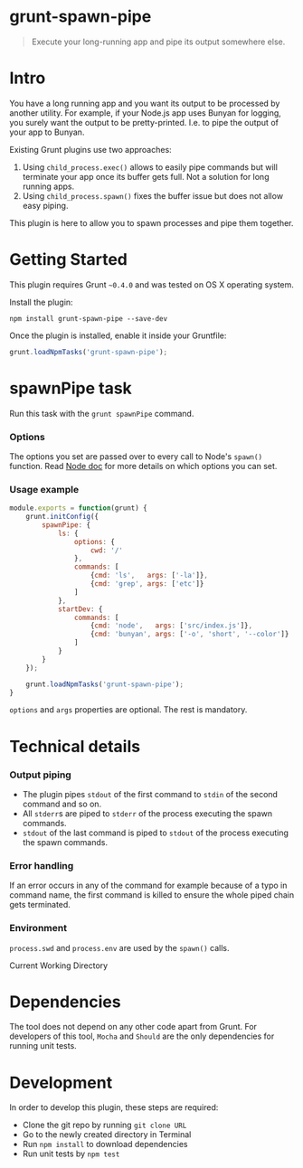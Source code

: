# grunt-spawn-pipe

> Execute your long-running app and pipe its output somewhere else.

# Intro

You have a long running app and you want its output to be processed by another utility.
For example, if your Node.js app uses Bunyan for logging, you surely want the output to be pretty-printed. I.e. to pipe the output of your app to Bunyan.

Existing Grunt plugins use two approaches:

1. Using `child_process.exec()` allows to easily pipe commands but will terminate your app once its buffer gets full. Not a solution for long running apps.
2. Using `child_process.spawn()` fixes the buffer issue but does not allow easy piping.

This plugin is here to allow you to spawn processes and pipe them together.

# Getting Started

This plugin requires Grunt `~0.4.0` and was tested on OS X operating system.

Install the plugin:

```
npm install grunt-spawn-pipe --save-dev
```

Once the plugin is installed, enable it inside your Gruntfile:

```js
grunt.loadNpmTasks('grunt-spawn-pipe');
```

# spawnPipe task

Run this task with the `grunt spawnPipe` command.

### Options

The options you set are passed over to every call to Node's `spawn()` function.
Read [Node doc](http://nodejs.org/api/child_process.html#child_process_child_process_spawn_command_args_options) for more details on which options you can set.

### Usage example

```js
module.exports = function(grunt) {
    grunt.initConfig({
        spawnPipe: {
            ls: {
                options: {
                    cwd: '/'
                },
                commands: [
                    {cmd: 'ls',   args: ['-la']},
                    {cmd: 'grep', args: ['etc']}
                ]
            },
            startDev: {
                commands: [
                    {cmd: 'node',   args: ['src/index.js']},
                    {cmd: 'bunyan', args: ['-o', 'short', '--color']}
                ]
            }
        }
    });

    grunt.loadNpmTasks('grunt-spawn-pipe');
}
```

`options` and `args` properties are optional. The rest is mandatory.

# Technical details

### Output piping

* The plugin pipes `stdout` of the first command to `stdin` of the second command and so on.
* All `stderr`s are piped to `stderr` of the process executing the spawn commands.
* `stdout` of the last command is piped to `stdout` of the process executing the spawn commands.

### Error handling

If an error occurs in any of the command for example because of a typo in command name, the first command is killed to ensure the whole piped chain gets terminated.

### Environment

`process.swd` and `process.env` are used by the `spawn()` calls.

Current Working Directory

# Dependencies

The tool does not depend on any other code apart from Grunt. For developers of this tool, `Mocha` and `Should` are the only dependencies for running unit tests.

# Development

In order to develop this plugin, these steps are required:

* Clone the git repo by running `git clone URL`
* Go to the newly created directory in Terminal
* Run `npm install` to download dependencies
* Run unit tests by `npm test`
